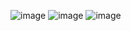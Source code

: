 ![image](https://github.com/lyuben1337/WaterDispenser/assets/114613085/3124b586-ea22-45fd-96f9-715f7c9ba9b7)
![image](https://github.com/lyuben1337/WaterDispenser/assets/114613085/eb8a5501-12ca-484c-95fb-d2839d897a70)
![image](https://github.com/lyuben1337/WaterDispenser/assets/114613085/7dc1bb3a-2ffc-401f-b77a-304c558f0b7f)
